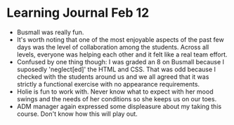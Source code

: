 <h1>Learning Journal Feb 12</h1>
<ul>
<li>Busmall was really fun.</li>
<li>It's worth noting that one of the most enjoyable aspects of the past few days was the level of collaboration among the students.  Across all levels, everyone was helping each other and it felt like a real team effort.</li>
<li>Confused by one thing though:  I was graded an 8 on Busmall because I suposedly 'neglect[ed]' the HTML and CSS.  That was odd because I checked with the students around us and we all agreed that it was strictly a functional exercise with no appearance requirements.</li>
<li>Holie is fun to work with.  Never know what to expect with her mood swings and the needs of her conditions so she keeps us on our toes.</li>
<li>ADM manager again expressed some displeasure about my taking this course.  Don't know how this will play out.</li>
</ul>
